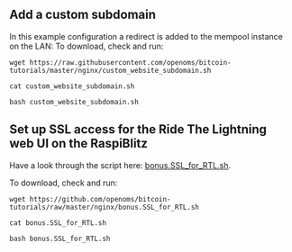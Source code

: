 
## Add a custom subdomain

In this example configuration a redirect is added to the mempool instance on the LAN:
To download, check and run:
```
wget https://raw.githubusercontent.com/openoms/bitcoin-tutorials/master/nginx/custom_website_subdomain.sh

cat custom_website_subdomain.sh

bash custom_website_subdomain.sh
```

## Set up SSL access for the Ride The Lightning web UI on the RaspiBlitz

Have a look through the script here: [bonus.SSL_for_RTL.sh](bonus.SSL_for_RTL.sh).

To download, check and run:
```
wget https://github.com/openoms/bitcoin-tutorials/raw/master/nginx/bonus.SSL_for_RTL.sh 

cat bonus.SSL_for_RTL.sh

bash bonus.SSL_for_RTL.sh
```

